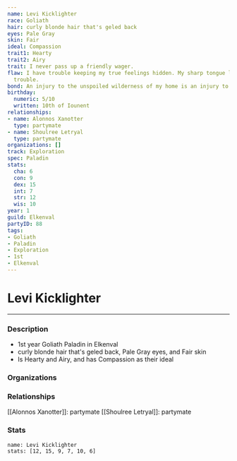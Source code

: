 ```yaml
---
name: Levi Kicklighter
race: Goliath
hair: curly blonde hair that's geled back
eyes: Pale Gray
skin: Fair
ideal: Compassion
trait1: Hearty
trait2: Airy
trait: I never pass up a friendly wager.
flaw: I have trouble keeping my true feelings hidden. My sharp tongue lands me in
  trouble.
bond: An injury to the unspoiled wilderness of my home is an injury to me.
birthday:
  numeric: 5/10
  written: 10th of Iounent
relationships:
- name: Alonnos Xanotter
  type: partymate
- name: Shoulree Letryal
  type: partymate
organizations: []
track: Exploration
spec: Paladin
stats:
  cha: 6
  con: 9
  dex: 15
  int: 7
  str: 12
  wis: 10
year: 1
guild: Elkenval
partyID: 88
tags:
- Goliath
- Paladin
- Exploration
- 1st
- Elkenval
---
```

# Levi Kicklighter
---
### Description
- 1st year Goliath Paladin in Elkenval
- curly blonde hair that's geled back, Pale Gray eyes, and Fair skin
- Is Hearty and Airy, and has Compassion as their ideal

### Organizations
### Relationships
[[Alonnos Xanotter]]: partymate
[[Shoulree Letryal]]: partymate
### Stats
```statblock
name: Levi Kicklighter
stats: [12, 15, 9, 7, 10, 6]
```